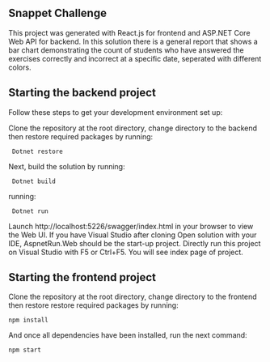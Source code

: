 ## Snappet Challenge

This project was generated with React.js for frontend and ASP.NET Core Web API for backend.
In this solution there is a general report that shows a bar chart demonstrating the count of students who have answered the exercises correctly and incorrect at a specific date, seperated with different colors.

## Starting the backend project

Follow these steps to get your development environment set up:

Clone the repository at the root directory, change directory to the backend then restore required packages by running:

```shell
 Dotnet restore
 ```

Next, build the solution by running:

```shell
 Dotnet build
 ```

running:

```shell
 Dotnet run
 ```
Launch http://localhost:5226/swagger/index.html in your browser to view the Web UI.
If you have Visual Studio after cloning Open solution with your IDE, AspnetRun.Web should be the start-up project. Directly run this project on Visual Studio with F5 or Ctrl+F5. You will see index page of project.

## Starting the frontend project

 Clone the repository at the root directory, change directory to the frontend then restore restore required packages by running:

```shell
npm install
 ```

And once all dependencies have been installed, run the next command:

```shell
npm start
```
